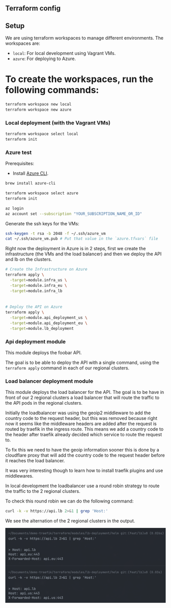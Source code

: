 ## Terraform config

## Setup

We are using terraform workspaces to manage different environments. The workspaces are:
- `local`: For local development using Vagrant VMs.
- `azure`: For deploying to Azure.

# To create the workspaces, run the following commands:

```bash
terraform workspace new local
terraform workspace new azure
```

### Local deployment (with the Vagrant VMs) 
```bash
terraform workspace select local
terraform init
```

### Azure test

Prerequisites:
- Install [Azure CLI](https://docs.microsoft.com/en-us/cli/azure/install-azure-cli).
```bash
brew install azure-cli
```
```bash
terraform workspace select azure
terraform init
```
```bash
az login
az account set --subscription "YOUR_SUBSCRIPTION_NAME_OR_ID"
```

Generate the ssh keys for the VMs:

```bash
ssh-keygen -t rsa -b 2048 -f ~/.ssh/azure_vm
cat ~/.ssh/azure_vm.pub # Put that value in the `azure.tfvars` file
```

Right now the deployment in Azure is in 2 steps, first we create the infrastructure (the VMs and the load balancer) and then we deploy the API and lb on the clusters.

```bash
# Create the Infrastructure on Azure
terraform apply \
  -target=module.infra_us \
  -target=module.infra_eu \
  -target=module.infra_lb


# Deploy the API on Azure
terraform apply \
  -target=module.api_deployment_us \
  -target=module.api_deployment_eu \
  -target=module.lb_deployment
```


### Api deployment module
This module deploys the foobar API.

The goal is to be able to deploy the API with a single command, using the `terraform apply` command in each of our regional clusters.

### Load balancer deployment module
This module deploys the load balancer for the API.
The goal is to be have in front of our 2 regional clusters a load balancer that will route the traffic to the API pods in the regional clusters.

Initially the loadbalancer was using the geoip2 middleware to add the country code to the request header, but this was removed because right now it seems like the middleware headers are added after the request is routed by traefik in the ingress route. This means we add a country code to the header after traefik already decided which service to route the request to.

To fix this we need to have the geoip information sooner this is done by a cloudflare proxy that will add the country code to the request header before it reaches the load balancer.

It was very interesting though to learn how to install traefik plugins and use middlewares.

In local development the loadbalancer use a round robin strategy to route the traffic to the 2 regional clusters.

To check this round robin we can do the following command:

```bash
curl -k -v https://api.lb 2>&1 | grep 'Host:'
```

We see the alternation of the 2 regional clusters in the output.

![alt text](./assets/roundrobin.png "Round Robin")